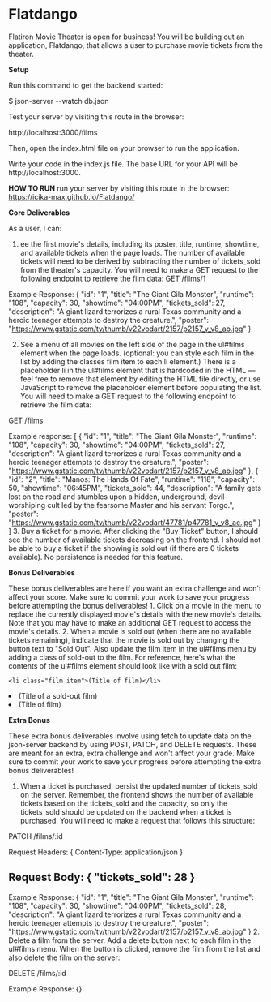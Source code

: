 # Flatdango

Flatiron Movie Theater is open for business! You will be building out an application, Flatdango, that allows a user to purchase movie tickets from the theater.

**Setup**

Run this command to get the backend started:

$ json-server --watch db.json

Test your server by visiting this route in the browser:

http://localhost:3000/films

Then, open the index.html file on your browser to run the application.

Write your code in the index.js file. The base URL for your API will be http://localhost:3000.

**HOW TO RUN**
run your server by visiting this route in the browser:
https://icika-max.github.io/Flatdango/

**Core Deliverables**

As a user, I can:
  1. ee the first movie's details, including its poster, title, runtime, showtime, and available tickets when the page loads. The number of available tickets will need to be derived by subtracting the number of tickets_sold from the theater's capacity. You will need to make a GET request to the following endpoint to retrieve the film data:
  GET /films/1

Example Response:
{
  "id": "1",
  "title": "The Giant Gila Monster",
  "runtime": "108",
  "capacity": 30,
  "showtime": "04:00PM",
  "tickets_sold": 27,
  "description": "A giant lizard terrorizes a rural Texas community and a heroic teenager attempts to destroy the creature.",
  "poster": "https://www.gstatic.com/tv/thumb/v22vodart/2157/p2157_v_v8_ab.jpg"
}

  2. See a menu of all movies on the left side of the page in the ul#films element when the page loads. (optional: you can style each film in the list by adding the classes film item to each li element.) There is a placeholder li in the ul#films element that is hardcoded in the HTML — feel free to remove that element by editing the HTML file directly, or use JavaScript to remove the placeholder element before populating the list. You will need to make a GET request to the following endpoint to retrieve the film data:

  GET /films

Example response:
[
   {
     "id": "1",
     "title": "The Giant Gila Monster",
     "runtime": "108",
     "capacity": 30,
     "showtime": "04:00PM",
     "tickets_sold": 27,
     "description": "A giant lizard terrorizes a rural Texas community and a heroic teenager attempts to destroy the creature.",
     "poster": "https://www.gstatic.com/tv/thumb/v22vodart/2157/p2157_v_v8_ab.jpg"
   },
   {
     "id": "2",
     "title": "Manos: The Hands Of Fate",
     "runtime": "118",
     "capacity": 50,
     "showtime": "06:45PM",
     "tickets_sold": 44,
     "description": "A family gets lost on the road and stumbles upon a hidden, underground, devil-worshiping cult led by the fearsome Master and his servant Torgo.",
     "poster": "https://www.gstatic.com/tv/thumb/v22vodart/47781/p47781_v_v8_ac.jpg"
   }
]
  3. Buy a ticket for a movie. After clicking the "Buy Ticket" button, I should see the number of available tickets decreasing on the frontend. I should not be able to buy a ticket if the showing is sold out (if there are 0 tickets available). No persistence is needed for this feature.

  **Bonus Deliverables**

  These bonus deliverables are here if you want an extra challenge and won't affect your score. Make sure to commit your work to save your progress before attempting the bonus deliverables!
    1. Click on a movie in the menu to replace the currently displayed movie's details with the new movie's details. Note that you may have to make an additional GET request to access the movie's details.
    2. When a movie is sold out (when there are no available tickets remaining), indicate that the movie is sold out by changing the button text to "Sold Out". Also update the film item in the ul#films menu by adding a class of sold-out to the film. For reference, here's what the contents of the ul#films element should look like with a sold out film:

    <li class="film item">(Title of film)</li>
<li class="sold-out film item">(Title of a sold-out film)</li>
<li class="film item">(Title of film)</div>

**Extra Bonus**

These extra bonus deliverables involve using fetch to update data on the json-server backend by using POST, PATCH, and DELETE requests. These are meant for an extra, extra challenge and won't affect your grade. Make sure to commit your work to save your progress before attempting the extra bonus deliverables!
  1. When a ticket is purchased, persist the updated number of tickets_sold on the server. Remember, the frontend shows the number of available tickets based on the tickets_sold and the capacity, so only the tickets_sold should be updated on the backend when a ticket is purchased. You will need to make a request that follows this structure:

PATCH /films/:id

Request Headers: {
  Content-Type: application/json
}

Request Body: {
  "tickets_sold": 28
}
----
Example Response:
{
   "id": "1",
   "title": "The Giant Gila Monster",
   "runtime": "108",
   "capacity": 30,
   "showtime": "04:00PM",
   "tickets_sold": 28,
   "description": "A giant lizard terrorizes a rural Texas community and a heroic teenager attempts to destroy the creature.",
   "poster": "https://www.gstatic.com/tv/thumb/v22vodart/2157/p2157_v_v8_ab.jpg"
}
  2. Delete a film from the server. Add a delete button next to each film in the ul#films menu. When the button is clicked, remove the film from the list and also delete the film on the server:

DELETE /films/:id

Example Response:
{}
